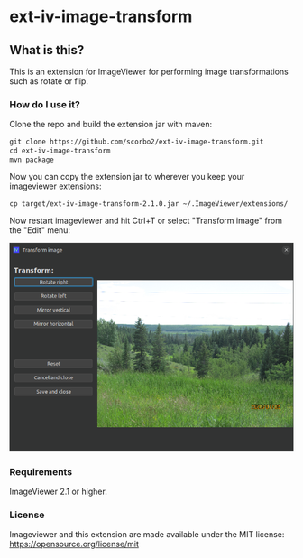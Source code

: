# ext-iv-image-transform

## What is this?

This is an extension for ImageViewer for performing image transformations such as rotate or flip.

### How do I use it?

Clone the repo and build the extension jar with maven:

```shell
git clone https://github.com/scorbo2/ext-iv-image-transform.git
cd ext-iv-image-transform
mvn package
```

Now you can copy the extension jar to wherever you keep your imageviewer extensions:

```shell
cp target/ext-iv-image-transform-2.1.0.jar ~/.ImageViewer/extensions/
```

Now restart imageviewer and hit Ctrl+T or select "Transform image" from the "Edit" menu:

![Screenshot](screenshot.png "Screenshot")

### Requirements

ImageViewer 2.1 or higher.

### License

Imageviewer and this extension are made available under the MIT license: https://opensource.org/license/mit